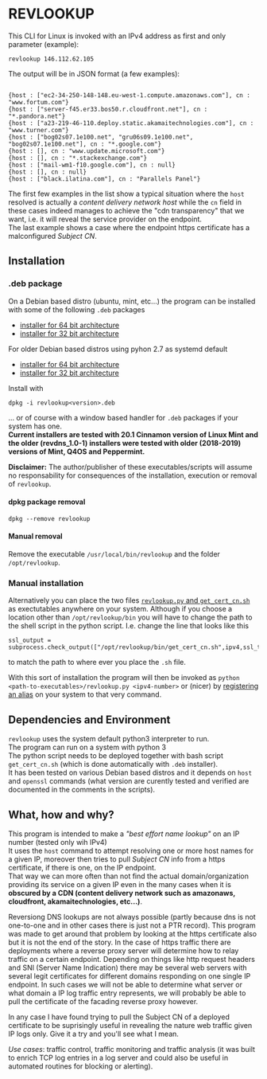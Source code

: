 # REVLOOKUP

This CLI for Linux is invoked with an IPv4 address as first and only parameter (example):
```
revlookup 146.112.62.105
```
The output will be in JSON format (a few examples):
```

{host : ["ec2-34-250-148-148.eu-west-1.compute.amazonaws.com"], cn : "www.fortum.com"}
{host : ["server-f45.er33.bos50.r.cloudfront.net"], cn : "*.pandora.net"}
{host : ["a23-219-46-110.deploy.static.akamaitechnologies.com"], cn : "www.turner.com"}
{host : ["bog02s07.1e100.net", "gru06s09.1e100.net", "bog02s07.1e100.net"], cn : "*.google.com"}
{host : [], cn : "www.update.microsoft.com"}
{host : [], cn : "*.stackexchange.com"}
{host : ["mail-wm1-f10.google.com"], cn : null}
{host : [], cn : null}
{host : ["black.ilatina.com"], cn : "Parallels Panel"} 
```

The first few examples in the list show a typical situation where the `host` resolved is actually a *content delivery network host* while the `cn` field in these cases indeed manages to achieve the "cdn transparency" that we want, i.e. it will reveal the service provider on the endpoint.\
The last example shows a case where the endpoint https certificate has a malconfigured *Subject CN*.


## Installation
### .deb package
On a Debian based distro (ubuntu, mint, etc...) the program can be installed with some of the following `.deb` packages

* [installer for 64 bit architecture](https://github.com/svenberglund/cdn-transparency-revdns/blob/amd64-build/revlookup_2.0-1.deb)
* [installer for 32 bit architecture](https://github.com/svenberglund/cdn-transparency-revdns/blob/master/revlookup_2.0-1.deb)

For older Debian based distros using pyhon 2.7 as systemd default

* [installer for 64 bit architecture](https://github.com/svenberglund/cdn-transparency-revdns/blob/amd64-build/revdns_1.0-1.deb)
* [installer for 32 bit architecture](https://github.com/svenberglund/cdn-transparency-revdns/blob/master/revdns_1.0-1.deb)

Install with
```
dpkg -i revlookup<version>.deb
```
... or of course with a window based handler for `.deb` packages if your system has one.\
**Current installers are tested with 20.1 Cinnamon version of Linux Mint and the older (revdns_1.0-1) installers were tested with older (2018-2019) versions of Mint, Q4OS and Peppermint.**

**Disclaimer:** The author/publisher of these executables/scripts will assume no responsability for consequences of the installation, execution or removal of `revlookup`.

#### dpkg package removal
```
dpkg --remove revlookup
```

#### Manual removal
Remove the executable `/usr/local/bin/revlookup` and the folder `/opt/revlookup`. 

### Manual installation
Alternatively you can place the two files [`revlookup.py` and `get_cert_cn.sh`](https://github.com/svenberglund/cdn-transparency-revdns/tree/master/revdns_1.0-1/opt/revdns/bin) as exectutables anywhere on your system. Although if you choose a location other than `/opt/revlookup/bin` you will have to change the path to the shell script in the python script. I.e. change the line that looks like this 
```
ssl_output = subprocess.check_output(["/opt/revlookup/bin/get_cert_cn.sh",ipv4,ssl_timeout])
```
to match the path to where ever you place the `.sh` file.


With this sort of installation the program will then be invoked as `python <path-to-executables>/revlookup.py <ipv4-number>` or (nicer) by [registering an alias](https://www.hostingadvice.com/how-to/set-command-aliases-linuxubuntudebian/) on your system to that very command.



## Dependencies and Environment
`revlookup` uses the system default python3 interpreter to run.\
The program can run on a system with python 3\
The python script needs to be deployed together with bash script `get_cert_cn.sh` (which is done automatically with `.deb` installer).\
It has been tested on various Debian based distros and it depends on `host` and `openssl` commands (what version are curently tested and verified are documented in the comments in the scripts). 


## What, how and why?
This program is intended to make a *"best effort name lookup"* on an IP number (tested only wih IPv4)\
It uses the `host` command to attempt resolving one or more host names for a given IP,  moreover then tries to pull *Subject CN* info from a https certificate, if there is one, on the IP endpoint.\
That way we can more often than not find the actual domain/organization providing its service on a given IP even in the many cases when it is **obscured by a CDN (content delivery network such as amazonaws, cloudfront, akamaitechnologies, etc...)**.

Reversiong DNS lookups are not always possible (partly because dns is not one-to-one and in other cases there is just not a PTR record). This program was made to get around that problem by looking at the https certificate also but it is not the end of the story. In the case of https traffic there are deployments where a reverse proxy server will determine how to relay traffic on a certain endpoint. Depending on things like http request headers and SNI (Server Name Indication) there may be several web servers with several legit certificates for different domains responding on one single IP endpoint. In such cases we will not be able to determine what server or what domain a IP log traffic entry represents, we will probably be able to pull the certificate of the facading reverse proxy however.

In any case I have found trying to pull the Subject CN of a deployed certificate to be suprisingly useful in revealing the nature web traffic given IP logs only. Give it a try and you'll see what I mean.

*Use cases*: traffic control, traffic monitoring and traffic analysis (it was built to enrich TCP log entries in a log server and could also be useful in automated routines for blocking or alerting).
